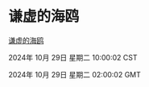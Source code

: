 # 谦虚的海鸥
[谦虚的海鸥](http://219.139.197.74:56308/qxdho/course/base/hotlink/index.php)

2024年 10月 29日 星期二 10:00:02 CST

2024年 10月 29日 星期二 02:00:02 GMT
